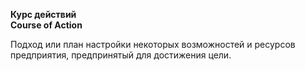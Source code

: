 **Курс действий** <br>
**Course of Action**

Подход или план настройки некоторых возможностей и ресурсов предприятия, предпринятый для достижения цели.